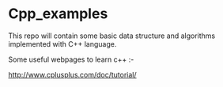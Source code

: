 # Cpp_examples
This repo will contain some basic data structure and algorithms implemented with C++ language. 

Some useful webpages to learn c++ :-

http://www.cplusplus.com/doc/tutorial/

